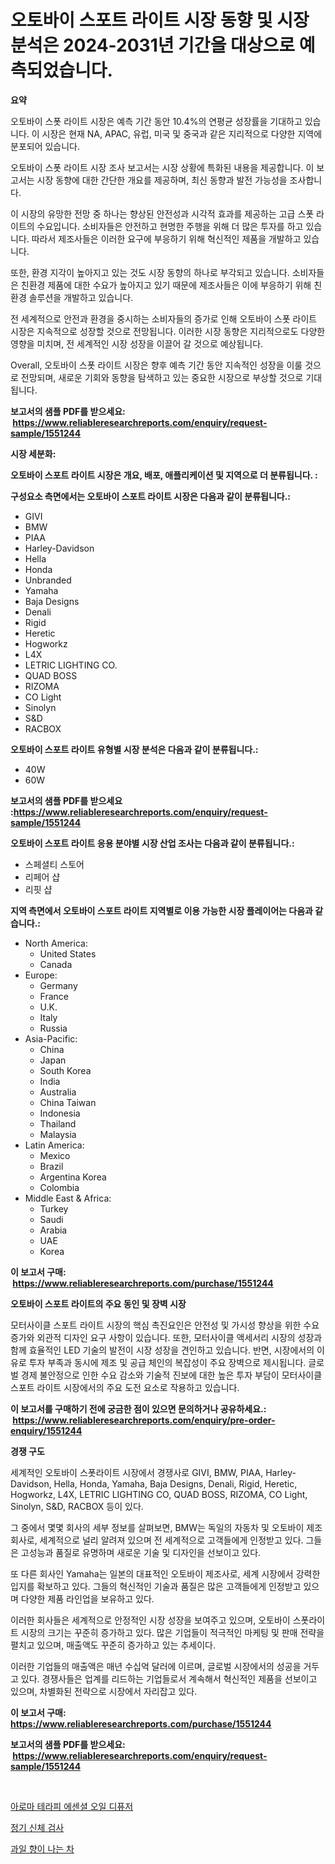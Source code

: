 <p><h1>오토바이 스포트 라이트 시장 동향 및 시장 분석은 2024-2031년 기간을 대상으로 예측되었습니다.</h1></p><p><strong>요약</strong></p>
<p><p>오토바이 스폿 라이트 시장은 예측 기간 동안 10.4%의 연평균 성장률을 기대하고 있습니다. 이 시장은 현재 NA, APAC, 유럽, 미국 및 중국과 같은 지리적으로 다양한 지역에 분포되어 있습니다.</p><p>오토바이 스폿 라이트 시장 조사 보고서는 시장 상황에 특화된 내용을 제공합니다. 이 보고서는 시장 동향에 대한 간단한 개요를 제공하며, 최신 동향과 발전 가능성을 조사합니다.</p><p>이 시장의 유망한 전망 중 하나는 향상된 안전성과 시각적 효과를 제공하는 고급 스폿 라이트의 수요입니다. 소비자들은 안전하고 현명한 주행을 위해 더 많은 투자를 하고 있습니다. 따라서 제조사들은 이러한 요구에 부응하기 위해 혁신적인 제품을 개발하고 있습니다.</p><p>또한, 환경 지각이 높아지고 있는 것도 시장 동향의 하나로 부각되고 있습니다. 소비자들은 친환경 제품에 대한 수요가 높아지고 있기 때문에 제조사들은 이에 부응하기 위해 친환경 솔루션을 개발하고 있습니다.</p><p>전 세계적으로 안전과 환경을 중시하는 소비자들의 증가로 인해 오토바이 스폿 라이트 시장은 지속적으로 성장할 것으로 전망됩니다. 이러한 시장 동향은 지리적으로도 다양한 영향을 미치며, 전 세계적인 시장 성장을 이끌어 갈 것으로 예상됩니다.</p><p>Overall, 오토바이 스폿 라이트 시장은 향후 예측 기간 동안 지속적인 성장을 이룰 것으로 전망되며, 새로운 기회와 동향을 탐색하고 있는 중요한 시장으로 부상할 것으로 기대됩니다.</p></p>
<p><strong>보고서의 샘플 PDF를 받으세요: &nbsp;<a href="https://www.reliableresearchreports.com/enquiry/request-sample/1551244">https://www.reliableresearchreports.com/enquiry/request-sample/1551244</a></strong></p>
<p><strong>시장 세분화:</strong></p>
<p><strong> 오토바이 스포트 라이트 시장은 개요, 배포, 애플리케이션 및 지역으로 더 분류됩니다. :</strong></p>
<p><strong>구성요소 측면에서는 오토바이 스포트 라이트 시장은 다음과 같이 분류됩니다.:</strong></p>
<p><ul><li>GIVI</li><li>BMW</li><li>PIAA</li><li>Harley-Davidson</li><li>Hella</li><li>Honda</li><li>Unbranded</li><li>Yamaha</li><li>Baja Designs</li><li>Denali</li><li>Rigid</li><li>Heretic</li><li>Hogworkz</li><li>L4X</li><li>LETRIC LIGHTING CO.</li><li>QUAD BOSS</li><li>RIZOMA</li><li>CO Light</li><li>Sinolyn</li><li>S&D</li><li>RACBOX</li></ul></p>
<p><strong> 오토바이 스포트 라이트 유형별 시장 분석은 다음과 같이 분류됩니다.:</strong></p>
<p><ul><li>40W</li><li>60W</li></ul></p>
<p><strong>보고서의 샘플 PDF를 받으세요 :<a href="https://www.reliableresearchreports.com/enquiry/request-sample/1551244">https://www.reliableresearchreports.com/enquiry/request-sample/1551244</a></strong></p>
<p><strong> 오토바이 스포트 라이트 응용 분야별 시장 산업 조사는 다음과 같이 분류됩니다.:</strong></p>
<p><ul><li>스페셜티 스토어</li><li>리페어 샵</li><li>리핏 샵</li></ul></p>
<p><strong>지역 측면에서 오토바이 스포트 라이트 지역별로 이용 가능한 시장 플레이어는 다음과 같습니다.:</strong></p>
<p><ul>
    <li>
        North America:
        <ul>
            <li>United States</li>
            <li>Canada</li>
        </ul>
    </li>
    <li>
        Europe:
        <ul>
            <li>Germany</li>
            <li>France</li>
            <li>U.K.</li>
            <li>Italy</li>
            <li>Russia</li>
        </ul>
    </li>
    <li>
        Asia-Pacific:
        <ul>
            <li>China</li>
            <li>Japan</li>
            <li>South Korea</li>
            <li>India</li>
            <li>Australia</li>
            <li>China Taiwan</li>
            <li>Indonesia</li>
            <li>Thailand</li>
            <li>Malaysia</li>
        </ul>
    </li>
    <li>
        Latin America:
        <ul>
            <li>Mexico</li>
            <li>Brazil</li>
            <li>Argentina Korea</li>
            <li>Colombia</li>
        </ul>
    </li>
    <li>
        Middle East & Africa:
        <ul>
            <li>Turkey</li>
            <li>Saudi</li>
            <li>Arabia</li>
            <li>UAE</li>
            <li>Korea</li>
        </ul>
    </li>
    </ul></p>
<p><strong>이 보고서 구매: &nbsp;<a href="https://www.reliableresearchreports.com/purchase/1551244">https://www.reliableresearchreports.com/purchase/1551244</a></strong></p>
<p><strong>오토바이 스포트 라이트의 주요 동인 및 장벽 시장</strong></p>
<p><p>모터사이클 스포트 라이트 시장의 핵심 촉진요인은 안전성 및 가시성 향상을 위한 수요 증가와 외관적 디자인 요구 사항이 있습니다. 또한, 모터사이클 액세서리 시장의 성장과 함께 효율적인 LED 기술의 발전이 시장 성장을 견인하고 있습니다. 반면, 시장에서의 이유로 투자 부족과 동시에 제조 및 공급 체인의 복잡성이 주요 장벽으로 제시됩니다. 글로벌 경제 불안정으로 인한 수요 감소와 기술적 진보에 대한 높은 투자 부담이 모터사이클 스포트 라이트 시장에서의 주요 도전 요소로 작용하고 있습니다.</p></p>
<p><strong>이 보고서를 구매하기 전에 궁금한 점이 있으면 문의하거나 공유하세요.: &nbsp;<a href="https://www.reliableresearchreports.com/enquiry/pre-order-enquiry/1551244">https://www.reliableresearchreports.com/enquiry/pre-order-enquiry/1551244</a></strong></p>
<p><strong>경쟁 구도</strong></p>
<p><p>세계적인 오토바이 스폿라이트 시장에서 경쟁사로 GIVI, BMW, PIAA, Harley-Davidson, Hella, Honda, Yamaha, Baja Designs, Denali, Rigid, Heretic, Hogworkz, L4X, LETRIC LIGHTING CO, QUAD BOSS, RIZOMA, CO Light, Sinolyn, S&D, RACBOX 등이 있다.</p><p>그 중에서 몇몇 회사의 세부 정보를 살펴보면, BMW는 독일의 자동차 및 오토바이 제조 회사로, 세계적으로 널리 알려져 있으며 전 세계적으로 고객들에게 인정받고 있다. 그들은 고성능과 품질로 유명하며 새로운 기술 및 디자인을 선보이고 있다. </p><p>또 다른 회사인 Yamaha는 일본의 대표적인 오토바이 제조사로, 세계 시장에서 강력한 입지를 확보하고 있다. 그들의 혁신적인 기술과 품질은 많은 고객들에게 인정받고 있으며 다양한 제품 라인업을 보유하고 있다.</p><p>이러한 회사들은 세계적으로 안정적인 시장 성장을 보여주고 있으며, 오토바이 스폿라이트 시장의 크기는 꾸준히 증가하고 있다. 많은 기업들이 적극적인 마케팅 및 판매 전략을 펼치고 있으며, 매출액도 꾸준히 증가하고 있는 추세이다.</p><p>이러한 기업들의 매출액은 매년 수십억 달러에 이르며, 글로벌 시장에서의 성공을 거두고 있다. 경쟁사들은 업계를 리드하는 기업들로서 계속해서 혁신적인 제품을 선보이고 있으며, 차별화된 전략으로 시장에서 자리잡고 있다.</p></p>
<p><strong>이 보고서 구매: &nbsp; <a href="https://www.reliableresearchreports.com/purchase/1551244">https://www.reliableresearchreports.com/purchase/1551244</a></strong></p>
<p><strong>보고서의 샘플 PDF를 받으세요: &nbsp;<a href="https://www.reliableresearchreports.com/enquiry/request-sample/1551244">https://www.reliableresearchreports.com/enquiry/request-sample/1551244</a></strong><strong></strong></p>
<p>&nbsp;</p>
<p><p><a href="https://github.com/Penelolack456456/Market-Research-Report-List-1/blob/main/84979336721.md">아로마 테라피 에센셜 오일 디퓨저</a></p><p><a href="https://github.com/vsr06p4p49/Market-Research-Report-List-1/blob/main/75125756720.md">정기 신체 검사</a></p><p><a href="https://github.com/oajzkywllm460/Market-Research-Report-List-1/blob/main/84215936719.md">과일 향이 나는 차</a></p></p>
